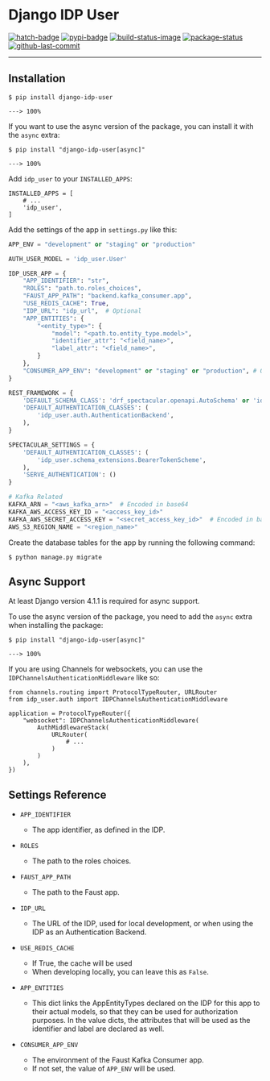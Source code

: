 # Django IDP User

[![hatch-badge]][hatch]
[![pypi-badge]][pypi]
[![build-status-image]][build-status]
[![package-status]][repo]
[![github-last-commit]][repo]

---


## Installation

<div class="termy">

```console
$ pip install django-idp-user

---> 100%
```

</div>

If you want to use the async version of the package, you can install it with the `async` extra:

<div class="termy">

```console
$ pip install "django-idp-user[async]"

---> 100%
```

</div>

Add `idp_user` to your `INSTALLED_APPS`:
```python3
INSTALLED_APPS = [
    # ...
    'idp_user',
]
```

Add the settings of the app in `settings.py` like this:
```python
APP_ENV = "development" or "staging" or "production"

AUTH_USER_MODEL = 'idp_user.User'

IDP_USER_APP = {
    "APP_IDENTIFIER": "str",
    "ROLES": "path.to.roles_choices",
    "FAUST_APP_PATH": "backend.kafka_consumer.app",
    "USE_REDIS_CACHE": True,
    "IDP_URL": "idp_url",  # Optional
    "APP_ENTITIES": {
        "<entity_type>": {
            "model": "<path.to.entity_type.model>",
            "identifier_attr": "<field_name>",
            "label_attr": "<field_name>",
        }
    },
    "CONSUMER_APP_ENV": "development" or "staging" or "production", # Optional
}

REST_FRAMEWORK = {
    'DEFAULT_SCHEMA_CLASS': 'drf_spectacular.openapi.AutoSchema' or 'idp_user.schema_extensions.AutoSchemaWithRole',
    'DEFAULT_AUTHENTICATION_CLASSES': (
        'idp_user.auth.AuthenticationBackend',
    ),
}

SPECTACULAR_SETTINGS = {
    'DEFAULT_AUTHENTICATION_CLASSES': (
        'idp_user.schema_extensions.BearerTokenScheme',
    ),
    'SERVE_AUTHENTICATION': ()
}

# Kafka Related
KAFKA_ARN = "<aws_kafka_arn>"  # Encoded in base64
KAFKA_AWS_ACCESS_KEY_ID = "<access_key_id>"
KAFKA_AWS_SECRET_ACCESS_KEY = "<secret_access_key_id>"  # Encoded in base64
AWS_S3_REGION_NAME = "<region_name>"
```

Create the database tables for the app by running the following command:

<div class="termy">

```console
$ python manage.py migrate
```

</div>

## Async Support

At least Django version 4.1.1 is required for async support.

To use the async version of the package, you need to add the `async` extra when installing the package:

<div class="termy">

```console
$ pip install "django-idp-user[async]"

---> 100%
```

</div>


If you are using Channels for websockets, you can use the `IDPChannelsAuthenticationMiddleware` like so:
```python3
from channels.routing import ProtocolTypeRouter, URLRouter
from idp_user.auth import IDPChannelsAuthenticationMiddleware

application = ProtocolTypeRouter({
    "websocket": IDPChannelsAuthenticationMiddleware(
        AuthMiddlewareStack(
            URLRouter(
                # ...
            )
        )
    ),
})
```


## Settings Reference

* ``APP_IDENTIFIER``

  * The app identifier, as defined in the IDP.


* ``ROLES``


  * The path to the roles choices.


* ``FAUST_APP_PATH``


  * The path to the Faust app.


* ``IDP_URL``


  * The URL of the IDP, used for local development, or when using the IDP as an Authentication Backend.


* ``USE_REDIS_CACHE``


  * If True, the cache will be used
  * When developing locally, you can leave this as ``False``.


* ``APP_ENTITIES``


  * This dict links the AppEntityTypes declared on the IDP for this app to their actual models,
    so that they can be used for authorization purposes. In the value dicts, the attributes that will be
    used as the identifier and label are declared as well.


* ``CONSUMER_APP_ENV``

  * The environment of the Faust Kafka Consumer app.
  * If not set, the value of ``APP_ENV`` will be used.


[repo]: https://github.com/godd0t/django-drf-async
[package-status]: https://img.shields.io/badge/package--status-production-green
[pypi]: https://pypi.org/project/django-idp-user/
[pypi-badge]: https://badge.fury.io/py/django-idp-user.svg
[hatch]: https://github.com/pypa/hatch
[hatch-badge]: https://img.shields.io/badge/%F0%9F%A5%9A-Hatch-4051b5.svg
[github-last-commit]: https://img.shields.io/github/last-commit/godd0t/django-idp-user
[build-status-image]: https://github.com/godd0t/django-idp-user/actions/workflows/workflow.yml/badge.svg
[build-status]: https://github.com/godd0t/django-idp-user/actions/workflows/workflow.yml